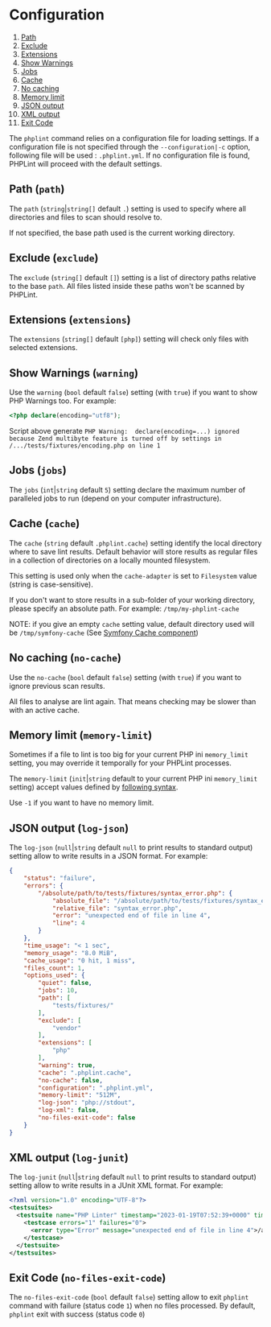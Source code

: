 # Configuration

1. [Path][path]
1. [Exclude][exclude]
1. [Extensions][extensions]
1. [Show Warnings][warning]
1. [Jobs][jobs]
1. [Cache][cache]
1. [No caching][no-cache]
1. [Memory limit][memory-limit]
1. [JSON output][log-json]
1. [XML output][log-xml]
1. [Exit Code][no-files-exit-code]

The `phplint` command relies on a configuration file for loading settings. 
If a configuration file is not specified through the `--configuration|-c` option, following file will be used : `.phplint.yml`. 
If no configuration file is found, PHPLint will proceed with the default settings.

## Path (`path`)

The `path` (`string`|`string[]` default `.`) setting is used to specify where all directories and files to scan should resolve to.

If not specified, the base path used is the current working directory.

## Exclude (`exclude`)

The `exclude` (`string[]` default `[]`) setting is a list of directory paths relative to the base `path`.
All files listed inside these paths won't be scanned by PHPLint.

## Extensions (`extensions`)

The `extensions` (`string[]` default `[php]`) setting will check only files with selected extensions.

## Show Warnings (`warning`)

Use the `warning` (`bool` default `false`) setting (with `true`) if you want to show PHP Warnings too.
For example:

```php
<?php declare(encoding="utf8");
```
Script above generate `PHP Warning:  declare(encoding=...) ignored because Zend multibyte feature is turned off by settings in /.../tests/fixtures/encoding.php on line 1`
 
## Jobs (`jobs`)

The `jobs` (`int`|`string` default `5`) setting declare the maximum number of paralleled jobs to run (depend on your computer infrastructure).

## Cache (`cache`)

The `cache` (`string` default `.phplint.cache`) setting identify the local directory where to save lint results.
Default behavior will store results as regular files in a collection of directories on a locally mounted filesystem.

This setting is used only when the `cache-adapter` is set to `Filesystem` value (string is case-sensitive).

If you don't want to store results in a sub-folder of your working directory, please specify an absolute path. 
For example: `/tmp/my-phplint-cache`

NOTE: if you give an empty `cache` setting value, default directory used will be `/tmp/symfony-cache` (See [Symfony Cache component][symfony/cache])

[symfony/cache]: https://github.com/symfony/cache/

## No caching (`no-cache`)

Use the `no-cache` (`bool` default `false`) setting (with `true`) if you want to ignore previous scan results.

All files to analyse are lint again. That means checking may be slower than with an active cache.

## Memory limit (`memory-limit`)

Sometimes if a file to lint is too big for your current PHP ini `memory_limit` setting, 
you may override it temporally for your PHPLint processes.

The `memory-limit` (`init`|`string` default to your current PHP ini `memory_limit` setting) accept values defined by [following syntax][shorthand-byte-options].

Use `-1` if you want to have no memory limit.

[shorthand-byte-options]: https://www.php.net/manual/en/faq.using.php#faq.using.shorthandbytes

## JSON output (`log-json`)

The `log-json` (`null`|`string` default `null` to print results to standard output) setting allow to write results in a JSON format.
For example:

```json
{
    "status": "failure",
    "errors": {
        "/absolute/path/to/tests/fixtures/syntax_error.php": {
            "absolute_file": "/absolute/path/to/tests/fixtures/syntax_error.php",
            "relative_file": "syntax_error.php",
            "error": "unexpected end of file in line 4",
            "line": 4
        }
    },
    "time_usage": "< 1 sec",
    "memory_usage": "8.0 MiB",
    "cache_usage": "0 hit, 1 miss",
    "files_count": 1,
    "options_used": {
        "quiet": false,
        "jobs": 10,
        "path": [
            "tests/fixtures/"
        ],
        "exclude": [
            "vendor"
        ],
        "extensions": [
            "php"
        ],
        "warning": true,
        "cache": ".phplint.cache",
        "no-cache": false,
        "configuration": ".phplint.yml",
        "memory-limit": "512M",
        "log-json": "php://stdout",
        "log-xml": false,
        "no-files-exit-code": false
    }
}
```

## XML output (`log-junit`)

The `log-junit` (`null`|`string` default `null` to print results to standard output) setting allow to write results in a JUnit XML format.
For example:

```xml
<?xml version="1.0" encoding="UTF-8"?>
<testsuites>
  <testsuite name="PHP Linter" timestamp="2023-01-19T07:52:39+0000" time="&lt; 1 sec" tests="1" errors="1">
    <testcase errors="1" failures="0">
      <error type="Error" message="unexpected end of file in line 4">/absolute/path/to/tests/fixtures/syntax_error.php</error>
    </testcase>
  </testsuite>
</testsuites>
```

## Exit Code (`no-files-exit-code`) 

The `no-files-exit-code` (`bool` default `false`) setting allow to exit `phplint` command with failure (status code `1`) when no files processed.
By default, `phplint` exit with success (status code `0`)

[path]: #path-path
[exclude]: #exclude-exclude
[extensions]: #extensions-extensions
[warning]: #show-warnings-warning
[jobs]: #jobs-jobs
[cache]: #cache-cache
[no-cache]: #no-caching-no-cache
[memory-limit]: #memory-limit-memory-limit
[log-json]: #json-output-log-json
[log-xml]: #xml-output-log-xml
[no-files-exit-code]: #exit-code-no-files-exit-code